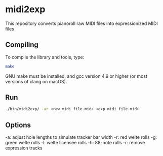# midi2exp
This repository converts pianoroll raw MIDI files into expressionized MIDI files

## Compiling

To compile the library and tools, type:

```bash
make
```

GNU make must be installed, and gcc version 4.9 or higher (or most versions of clang on macOS).

## Run
```bash
./bin/midi2exp/ -ar <raw_midi_file.mid> <exp_midi_file.mid>
```

## Options
-a: adjust hole lengths to simulate tracker bar width
-r: red welte rolls
-g: green welte rolls
-l: welte licensee rolls
-h: 88-note rolls
-r: remove expression tracks